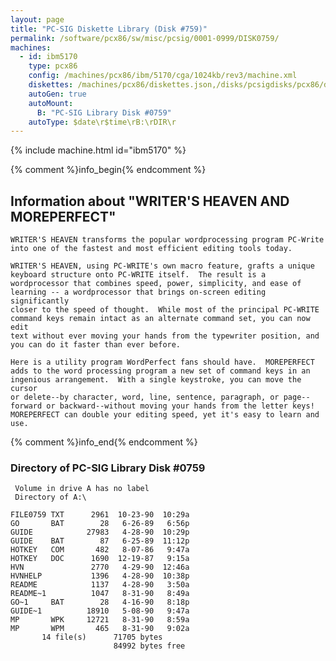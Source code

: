 ```yaml
---
layout: page
title: "PC-SIG Diskette Library (Disk #759)"
permalink: /software/pcx86/sw/misc/pcsig/0001-0999/DISK0759/
machines:
  - id: ibm5170
    type: pcx86
    config: /machines/pcx86/ibm/5170/cga/1024kb/rev3/machine.xml
    diskettes: /machines/pcx86/diskettes.json,/disks/pcsigdisks/pcx86/diskettes.json
    autoGen: true
    autoMount:
      B: "PC-SIG Library Disk #0759"
    autoType: $date\r$time\rB:\rDIR\r
---
```


{% include machine.html id="ibm5170" %}

{% comment %}info_begin{% endcomment %}

## Information about "WRITER'S HEAVEN AND MOREPERFECT"

    WRITER'S HEAVEN transforms the popular wordprocessing program PC-Write
    into one of the fastest and most efficient editing tools today.
    
    WRITER'S HEAVEN, using PC-WRITE's own macro feature, grafts a unique
    keyboard structure onto PC-WRITE itself.  The result is a
    wordprocessor that combines speed, power, simplicity, and ease of
    learning -- a wordprocessor that brings on-screen editing significantly
    closer to the speed of thought.  While most of the principal PC-WRITE
    command keys remain intact as an alternate command set, you can now edit
    text without ever moving your hands from the typewriter position, and
    you can do it faster than ever before.
    
    Here is a utility program WordPerfect fans should have.  MOREPERFECT
    adds to the word processing program a new set of command keys in an
    ingenious arrangement.  With a single keystroke, you can move the cursor
    or delete--by character, word, line, sentence, paragraph, or page--
    forward or backward--without moving your hands from the letter keys!
    MOREPERFECT can double your editing speed, yet it's easy to learn and
    use.
{% comment %}info_end{% endcomment %}


### Directory of PC-SIG Library Disk #0759

     Volume in drive A has no label
     Directory of A:\

    FILE0759 TXT      2961  10-23-90  10:29a
    GO       BAT        28   6-26-89   6:56p
    GUIDE            27983   4-28-90  10:29p
    GUIDE    BAT        87   6-25-89  11:12p
    HOTKEY   COM       482   8-07-86   9:47a
    HOTKEY   DOC      1690  12-19-87   9:15a
    HVN               2770   4-29-90  12:46a
    HVNHELP           1396   4-28-90  10:38p
    README            1137   4-28-90   3:50a
    README~1          1047   8-31-90   8:49a
    GO~1     BAT        28   4-16-90   8:18p
    GUIDE~1          18910   5-08-90   9:47a
    MP       WPK     12721   8-31-90   8:59a
    MP       WPM       465   8-31-90   9:02a
           14 file(s)      71705 bytes
                           84992 bytes free

